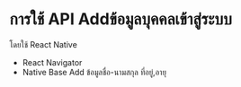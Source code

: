 # การใช้ API Addข้อมูลบุคคลเข้าสู่ระบบ
โดยใช้ React Native
- React Navigator
- Native Base
Add ข้อมูลชื่อ-นามสกุล 
ที่อยู่,อายุ

